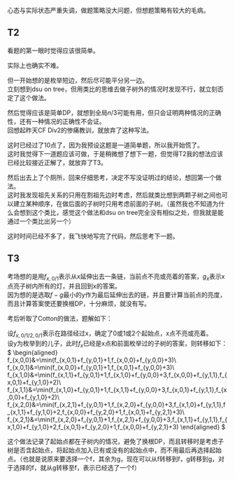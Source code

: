 心态与实际状态严重失调，做题策略没大问题，但想题策略有较大的毛病。

## T2
看题的第一眼时觉得应该很简单。

实际上也确实不难。

但一开始想的是枚举短边，然后尽可能平分另一边。  
立刻想到dsu on tree，但用类比的思维去做子树外的情况时发现不行，就立刻否定了这个做法。

然后觉得应该是简单DP，就想到全局$n/3$可能有用，但只会证明两种情况的正确性，还有一种情况的正确性不会证。  
回想起昨天CF Div2的惨痛教训，就放弃了这种写法。

这时已经过了10点了，因为我预设这题是一道简单题，所以我开始慌了。  
这时我觉得下一道题应该可做，于是稍微想了想下一题，但觉得T2我的想法应该已经比较接近正解了，就放弃了T3。

然后出去上了个厕所，回来仔细思考，决定不写没证明过的结论，想回第一个做法。  
这时我发现祖先关系的只用在割祖先边时考虑，然后就类比想到两颗子树之间也可以建立某种顺序，在做后面的子树时只用考虑前面的子树。（虽然我也不知道为什么会想到这个类比，感觉这个做法和dsu on tree完全没有相似之处，但我就是能通过一个类比出另一个）

这时时间已经不多了，我飞快地写完了代码，然后思考下一题。
## T3
考场想的是用$f_{x,0/1}$表示从x延伸出去一条链，当前点不亮或亮着的答案，$g_x$表示x点亮子树内所有的灯，并且回到x的答案。  
因为想的是选取$f-g$最小的y作为最后延伸出去的链，并且要计算当前点的亮度，而且计算答案使还要换根DP，十分麻烦，就没有写。

考后听取了Cotton的做法，题解如下：

设$f_{x,0/1/2,0/1}$表示在路径经过x，确定了0或1或2个起始点，x点不亮或亮着。  
设y为枚举到的儿子，此时$f_x$已经是x点和前面枚举过的子树的答案，则转移如下：  
$
\begin{aligned}
f_{x,0,0}&=\min(f_{x,0,1}+f_{y,0,1}+1,f_{x,0,0}+f_{y,0,0}+3)\\
f_{x,0,1}&=\min(f_{x,0,0}+f_{y,0,1}+1,f_{x,0,1}+f_{y,0,0}+3)\\
f_{x,1,0}&=\min(f_{x,1,1}+f_{y,0,1}+1,f_{x,1,0}+f_{y,0,0}+3,f_{x,0,0}+f_{y,1,1},f_{x,0,1}+f_{y,1,0}+2)\\
f_{x,1,1}&=\min(f_{x,1,0}+f_{y,0,1}+1,f_{x,1,1}+f_{y,0,0}+3,f_{x,0,1}+f_{y,1,1},f_{x,0,0}+f_{y,1,0}+2)\\
f_{x,2,0}&=\min(f_{x,2,1}+f_{y,0,1}+1,f_{x,2,0}+f_{y,0,0}+3,f_{x,1,0}+f_{y,1,1},f_{x,1,1}+f_{y,1,0}+2,f_{x,0,0}+f_{y,2,0}+1,f_{x,0,1}+f_{y,2,1}+3)\\
f_{x,2,1}&=\min(f_{x,2,0}+f_{y,0,1}+1,f_{x,2,1}+f_{y,0,0}+3,f_{x,1,1}+f_{y,1,1},f_{x,1,0}+f_{y,1,0}+2,f_{x,0,1}+f_{y,2,0}+1,f_{x,0,0}+f_{y,2,1}+3)
\end{aligned}
$

这个做法记录了起始点都在子树内的情况，避免了换根DP，而且转移时是考虑子树是否含起始点，将起始点加入已有或没有的起始点中，而不用最后再选择起始点。（也就是说原来要选择一个f，其余为g，现在可以从f转移到f，g转移到g，对于选择的f，就从g转移至f，表示已经选了一个f）